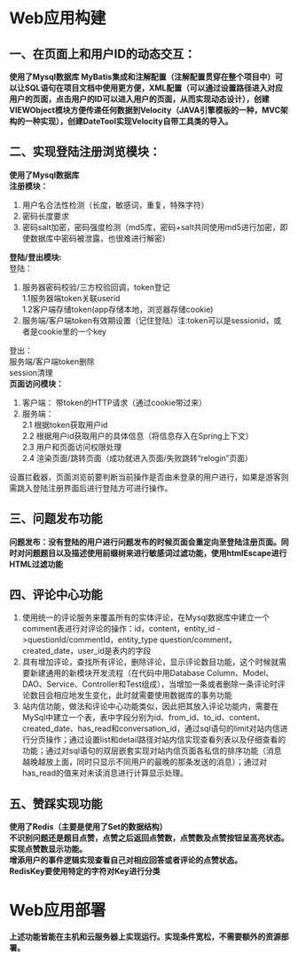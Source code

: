 # Web应用构建
## 一、在页面上和用户ID的动态交互：
**使用了Mysql数据库
MyBatis集成和注解配置（注解配置贯穿在整个项目中）可以让SQL语句在项目文档中使用更方便，XML配置（可以通过设置路径进入对应用户的页面，点击用户的ID可以进入用户的页面，从而实现动态设计），创建VIEWObject模块方便传递任何数据到Velocity（JAVA引擎模板的一种，MVC架构的一种实现），创建DateTool实现Velocity自带工具类的导入。**

## 二、实现登陆注册浏览模块：
**使用了Mysql数据库**  
**注册模块：**  
1. 用户名合法性检测（长度，敏感词，重复，特殊字符）
2. 密码长度要求
3. 密码salt加密，密码强度检测（md5库，密码+salt共同使用md5进行加密，即使数据库中密码被泄露，也很难进行解密） 

**登陆/登出模块:**  
登陆：  
1. 服务器密码校验/三方校验回调，token登记  
1.1服务器端token关联userid  
1.2客户端存储token(app存储本地，浏览器存储cookie)  
2. 服务端/客户端token有效期设置（记住登陆）注:token可以是sessionid，或者是cookie里的一个key

登出：  
服务端/客户端token删除  
session清理  
**页面访问模块：**  
1. 客户端： 带token的HTTP请求（通过cookie带过来）
2. 服务端：  
2.1 根据token获取用户id  
2.2 根据用户id获取用户的具体信息（将信息存入在Spring上下文）  
2.3 用户和页面访问权限处理  
2.4 渲染页面/跳转页面（成功就进入页面/失败跳转“relogin”页面）

设置拦截器，页面浏览前要判断当前操作是否由未登录的用户进行，如果是游客则需跳入登陆注册界面后进行登陆方可进行操作。  

## 三、问题发布功能
**问题发布：没有登陆的用户进行问题发布的时候页面会重定向至登陆注册页面。同时对问题题目以及描述使用前缀树来进行敏感词过滤功能，使用htmlEscape进行HTML过滤功能**

## 四、评论中心功能
1. 使用统一的评论服务来覆盖所有的实体评论，在Mysql数据库中建立一个comment表进行对评论的操作：id，content，entity_id ->questionId/commentId，entity_type question/comment，created_date，user_id是表内的字段
2. 具有增加评论，查找所有评论，删除评论，显示评论数目功能，这个时候就需要新建通用的新模块开发流程（在代码中用Database Column、Model、DAO、Service、Controller和Test组成），当增加一条或者删除一条评论时评论数目会相应地发生变化，此时就需要使用数据库的事务功能
3. 站内信功能，做法和评论中心功能类似，因此把其放入评论功能内，需要在MySql中建立一个表，表中字段分别为id、from_id、to_id、content、created_date、has_read和conversation_id，通过sql语句的limit对站内信进行分页操作；通过设置list和detail路径对站内信实现查看列表以及仔细查看的功能；通过对sql语句的双层嵌套实现对站内信页面各私信的排序功能（消息越晚越放上面，同时只显示不同用户的最晚的那条发送的消息）；通过对has_read的值来对未读消息进行计算显示处理。

## 五、赞踩实现功能
**使用了Redis（主要是使用了Set的数据结构）  
不识别问题还是题目点赞，点赞之后返回点赞数，点赞数及点赞按钮呈高亮状态。实现点赞数显示功能。  
增添用户的事件逻辑实现查看自己对相应回答或者评论的点赞状态。  
RedisKey要使用特定的字符对Key进行分类**

# Web应用部署
**上述功能皆能在主机和云服务器上实现运行。实现条件宽松，不需要额外的资源部署。**